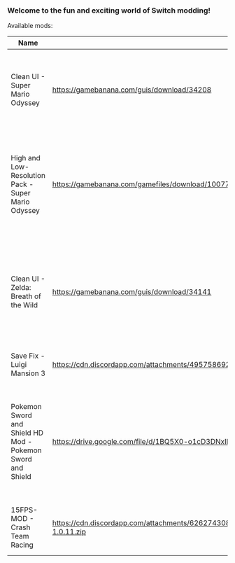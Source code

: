  ### Welcome to the fun and exciting world of Switch modding!
 Available mods:

| Name        | Download                             | Homepage                   | Notes
|-------------|--------------------------------------|----------------------------|-------------------------
|Clean UI - Super Mario Odyssey | https://gamebanana.com/guis/download/34208 | https://gamebanana.com/guis/34208| Removes Coins, Moons, Life, and a few other UI elements from the game|
|High and Low-Resolution Pack - Super Mario Odyssey | https://gamebanana.com/gamefiles/download/10077 | https://gamebanana.com/gamefiles/10077 | Makes Resolution for Docked and Undocked higher or lower depending on what mod is used
|Clean UI - Zelda: Breath of the Wild | https://gamebanana.com/guis/download/34141 | https://gamebanana.com/guis/34141 | Removes Hearts, Stamina, Arrow Reticle, ZL Targetting Arrow, and other UI elements from the game |
|Save Fix - Luigi Mansion 3 | https://cdn.discordapp.com/attachments/495758692495523854/655563296702857237/Luigis_Mansion_Save_Fix_Bypass.7z | https://cdn.discordapp.com/attachments/495758692495523854/655563296702857237/Luigis_Mansion_Save_Fix_Bypass.7z | Fixes softlocks while saving |
|Pokemon Sword and Shield HD Mod - Pokemon Sword and Shield | https://drive.google.com/file/d/1BQ5X0-o1cD3DNxIl8P5JIpbZInRq4zSy/view?usp=sharing | https://gamebanana.com/textures/5670 | Overhauls the horrible Texture work done by game freak and gives the game an art style which it was lacking |
|15FPS-MOD - Crash Team Racing | https://cdn.discordapp.com/attachments/626274308494196737/662003166489083904/CTR_15FPS_MOD-V-1.0.0-1.0.9-1.0.11.zip | https://cdn.discordapp.com/attachments/626274308494196737/662003166489083904/CTR_15FPS_MOD-V-1.0.0-1.0.9-1.0.11.zip | Makes CTR full speed at 15fps for 1.0.0 and 1.0.9|and 1.0.11 |